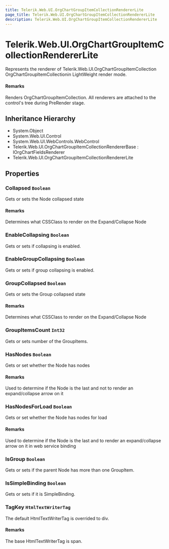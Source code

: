 ```yaml
---
title: Telerik.Web.UI.OrgChartGroupItemCollectionRendererLite
page_title: Telerik.Web.UI.OrgChartGroupItemCollectionRendererLite
description: Telerik.Web.UI.OrgChartGroupItemCollectionRendererLite
---
```


# Telerik.Web.UI.OrgChartGroupItemCollectionRendererLite

Represents the renderer of Telerik.Web.UI.OrgChartGroupItemCollection OrgChartGroupItemCollectionin LightWeight render mode.

#### Remarks
Renders OrgChartGroupItemCollection.
            All renderers are attached to the control's tree during PreRender stage.

## Inheritance Hierarchy

* System.Object
* System.Web.UI.Control
* System.Web.UI.WebControls.WebControl
* Telerik.Web.UI.OrgChartGroupItemCollectionRendererBase : IOrgChartFieldsRenderer
* Telerik.Web.UI.OrgChartGroupItemCollectionRendererLite

## Properties

###  Collapsed `Boolean`

Gets or sets the Node collapsed state

#### Remarks
Determines what CSSClass to render on the Expand/Collapse Node

###  EnableCollapsing `Boolean`

Gets or sets if collapsing is enabled.

###  EnableGroupCollapsing `Boolean`

Gets or sets if group collapsing is enabled.

###  GroupCollapsed `Boolean`

Gets or sets the Group collapsed state

#### Remarks
Determines what CSSClass to render on the Expand/Collapse Node

###  GroupItemsCount `Int32`

Gets or sets number of the GroupItems.

###  HasNodes `Boolean`

Gets or set whether the Node has nodes

#### Remarks
Used to determine if the Node is the last and not to render an expand/collapse arrow on it

###  HasNodesForLoad `Boolean`

Gets or set whether the Node has nodes for load

#### Remarks
Used to determine if the Node is the last and to render an expand/collapse arrow on it in web service binding

###  IsGroup `Boolean`

Gets or sets if the parent Node has more than one GroupItem.

###  IsSimpleBinding `Boolean`

Gets or sets if it is SimpleBinding.

###  TagKey `HtmlTextWriterTag`

The default HtmlTextWriterTag is overrided to div.

#### Remarks
The base HtmlTextWriterTag is span.

